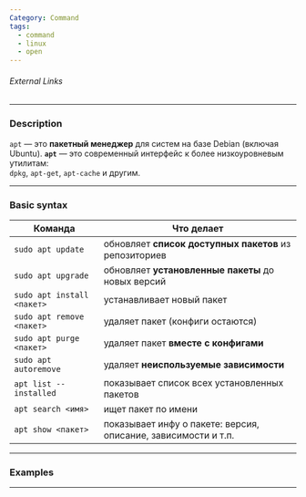 ```yaml
---
Category: Command
tags:
  - command
  - linux
  - open
---
```

###### External Links

---
### Description
`apt` — это **пакетный менеджер** для систем на базе Debian (включая Ubuntu).
**`apt`** — это современный интерфейс к более низкоуровневым утилитам:  
`dpkg`, `apt-get`, `apt-cache` и другим.

---
### Basic syntax
| Команда                    | Что делает                                                     |
| -------------------------- | -------------------------------------------------------------- |
| `sudo apt update`          | обновляет **список доступных пакетов** из репозиториев         |
| `sudo apt upgrade`         | обновляет **установленные пакеты** до новых версий             |
| `sudo apt install <пакет>` | устанавливает новый пакет                                      |
| `sudo apt remove <пакет>`  | удаляет пакет (конфиги остаются)                               |
| `sudo apt purge <пакет>`   | удаляет пакет **вместе с конфигами**                           |
| `sudo apt autoremove`      | удаляет **неиспользуемые зависимости**                         |
| `apt list --installed`     | показывает список всех установленных пакетов                   |
| `apt search <имя>`         | ищет пакет по имени                                            |
| `apt show <пакет>`         | показывает инфу о пакете: версия, описание, зависимости и т.п. |

---
### Examples


---

